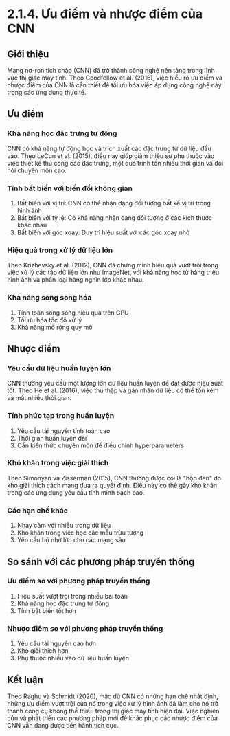 # 2.1.4. Ưu điểm và nhược điểm của CNN

## Giới thiệu

Mạng nơ-ron tích chập (CNN) đã trở thành công nghệ nền tảng trong lĩnh vực thị giác máy tính. Theo Goodfellow et al. (2016), việc hiểu rõ ưu điểm và nhược điểm của CNN là cần thiết để tối ưu hóa việc áp dụng công nghệ này trong các ứng dụng thực tế.

## Ưu điểm

### Khả năng học đặc trưng tự động

CNN có khả năng tự động học và trích xuất các đặc trưng từ dữ liệu đầu vào. Theo LeCun et al. (2015), điều này giúp giảm thiểu sự phụ thuộc vào việc thiết kế thủ công các đặc trưng, một quá trình tốn nhiều thời gian và đòi hỏi chuyên môn cao.

### Tính bất biến với biến đổi không gian

1. Bất biến với vị trí: CNN có thể nhận dạng đối tượng bất kể vị trí trong hình ảnh
2. Bất biến với tỷ lệ: Có khả năng nhận dạng đối tượng ở các kích thước khác nhau
3. Bất biến với góc xoay: Duy trì hiệu suất với các góc xoay nhỏ

### Hiệu quả trong xử lý dữ liệu lớn

Theo Krizhevsky et al. (2012), CNN đã chứng minh hiệu quả vượt trội trong việc xử lý các tập dữ liệu lớn như ImageNet, với khả năng học từ hàng triệu hình ảnh và phân loại hàng nghìn lớp khác nhau.

### Khả năng song song hóa

1. Tính toán song song hiệu quả trên GPU
2. Tối ưu hóa tốc độ xử lý
3. Khả năng mở rộng quy mô

## Nhược điểm

### Yêu cầu dữ liệu huấn luyện lớn

CNN thường yêu cầu một lượng lớn dữ liệu huấn luyện để đạt được hiệu suất tốt. Theo He et al. (2016), việc thu thập và gán nhãn dữ liệu có thể tốn kém và mất nhiều thời gian.

### Tính phức tạp trong huấn luyện

1. Yêu cầu tài nguyên tính toán cao
2. Thời gian huấn luyện dài
3. Cần kiến thức chuyên môn để điều chỉnh hyperparameters

### Khó khăn trong việc giải thích

Theo Simonyan và Zisserman (2015), CNN thường được coi là "hộp đen" do khó giải thích cách mạng đưa ra quyết định. Điều này có thể gây khó khăn trong các ứng dụng yêu cầu tính minh bạch cao.

### Các hạn chế khác

1. Nhạy cảm với nhiễu trong dữ liệu
2. Khó khăn trong việc học các mẫu trừu tượng
3. Yêu cầu bộ nhớ lớn cho các mạng sâu

## So sánh với các phương pháp truyền thống

### Ưu điểm so với phương pháp truyền thống

1. Hiệu suất vượt trội trong nhiều bài toán
2. Khả năng học đặc trưng tự động
3. Tính bất biến tốt hơn

### Nhược điểm so với phương pháp truyền thống

1. Yêu cầu tài nguyên cao hơn
2. Khó giải thích hơn
3. Phụ thuộc nhiều vào dữ liệu huấn luyện

## Kết luận

Theo Raghu và Schmidt (2020), mặc dù CNN có những hạn chế nhất định, những ưu điểm vượt trội của nó trong việc xử lý hình ảnh đã làm cho nó trở thành công cụ không thể thiếu trong thị giác máy tính hiện đại. Việc nghiên cứu và phát triển các phương pháp mới để khắc phục các nhược điểm của CNN vẫn đang được tiến hành tích cực.
